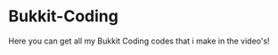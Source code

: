 Bukkit-Coding
=============

Here you can get all my Bukkit Coding codes that i make in the video's!
